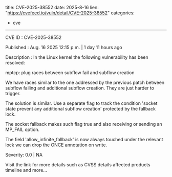  
title: CVE-2025-38552
date: 2025-8-16
lien: "https://cvefeed.io/vuln/detail/CVE-2025-38552"
categories:
  - cve
---

CVE ID : CVE-2025-38552

Published :  Aug. 16
2025
12:15 p.m. | 1 day
11 hours ago

Description : In the Linux kernel
the following vulnerability has been resolved:

mptcp: plug races between subflow fail and subflow creation

We have races similar to the one addressed by the previous patch between
subflow failing and additional subflow creation. They are just harder to
trigger.

The solution is similar. Use a separate flag to track the condition
'socket state prevent any additional subflow creation' protected by the
fallback lock.

The socket fallback makes such flag true
and also receiving or sending
an MP_FAIL option.

The field 'allow_infinite_fallback' is now always touched under the
relevant lock
we can drop the ONCE annotation on write.

Severity: 0.0 | NA

Visit the link for more details
such as CVSS details
affected products
timeline
and more...
